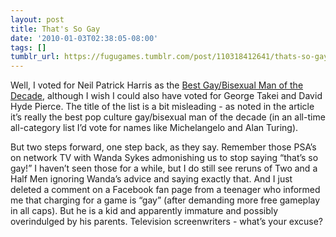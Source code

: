```yaml
---
layout: post
title: That's So Gay
date: '2010-01-03T02:38:05-08:00'
tags: []
tumblr_url: https://fugugames.tumblr.com/post/110318412641/thats-so-gay
---
```

Well, I voted for Neil Patrick Harris as the [Best Gay/Bisexual Man of the Decade](http://www.afterelton.com/bgwe/12-23-09?page=0%2C6), although I wish I could also have voted for George Takei and David Hyde Pierce. The title of the list is a bit misleading - as noted in the article it’s really the best pop culture gay/bisexual man of the decade (in an all-time all-category list I’d vote for names like Michelangelo and Alan Turing).

But two steps forward, one step back, as they say. Remember those PSA’s on network TV with Wanda Sykes admonishing us to stop saying “that’s so gay!” I haven’t seen those for a while, but I do still see reruns of Two and a Half Men ignoring Wanda’s advice and saying exactly that. And I just deleted a comment on a Facebook fan page from a teenager who informed me that charging for a game is “gay” (after demanding more free gameplay in all caps). But he is a kid and apparently immature and possibly overindulged by his parents. Television screenwriters - what’s your excuse?

